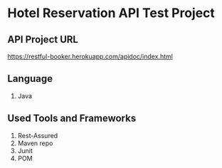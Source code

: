 # Hotel Reservation API Test Project

## API Project URL
https://restful-booker.herokuapp.com/apidoc/index.html

## Language
1. Java

## Used Tools and Frameworks
1. Rest-Assured
2. Maven repo
3. Junit
4. POM
